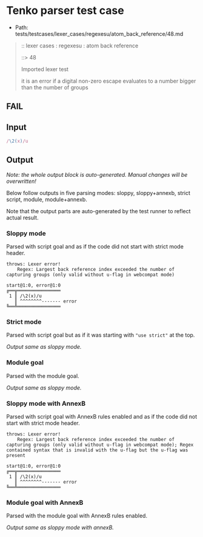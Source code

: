 # Tenko parser test case

- Path: tests/testcases/lexer_cases/regexesu/atom_back_reference/48.md

> :: lexer cases : regexesu : atom back reference
>
> ::> 48
>
> Imported lexer test
>
> it is an error if a digital non-zero escape evaluates to a number bigger than the number of groups

## FAIL

## Input

`````js
/\2(x)/u
`````

## Output

_Note: the whole output block is auto-generated. Manual changes will be overwritten!_

Below follow outputs in five parsing modes: sloppy, sloppy+annexb, strict script, module, module+annexb.

Note that the output parts are auto-generated by the test runner to reflect actual result.

### Sloppy mode

Parsed with script goal and as if the code did not start with strict mode header.

`````
throws: Lexer error!
    Regex: Largest back reference index exceeded the number of capturing groups (only valid without u-flag in webcompat mode)

start@1:0, error@1:0
╔══╦════════════════
 1 ║ /\2(x)/u
   ║ ^^^^^^^^------- error
╚══╩════════════════

`````

### Strict mode

Parsed with script goal but as if it was starting with `"use strict"` at the top.

_Output same as sloppy mode._

### Module goal

Parsed with the module goal.

_Output same as sloppy mode._

### Sloppy mode with AnnexB

Parsed with script goal with AnnexB rules enabled and as if the code did not start with strict mode header.

`````
throws: Lexer error!
    Regex: Largest back reference index exceeded the number of capturing groups (only valid without u-flag in webcompat mode); Regex contained syntax that is invalid with the u-flag but the u-flag was present

start@1:0, error@1:0
╔══╦════════════════
 1 ║ /\2(x)/u
   ║ ^^^^^^^^------- error
╚══╩════════════════

`````

### Module goal with AnnexB

Parsed with the module goal with AnnexB rules enabled.

_Output same as sloppy mode with annexB._
